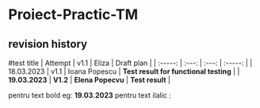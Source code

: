 # Proiect-Practic-TM
## revision history
#test title 
| Attempt | v1.1   | Eliza  | Draft plan |
| :-----: | :---: | :---: | :-----: |
| 18.03.2023 | v1.1   | Ioana Popescu    | __Test result for functional testing__ |
| **19.03.2023** | **V1.2** | **Elena Popecvu** | **Test result**  |

pentru text bold
eg:  **19.03.2023**
pentru text ilalic : 

